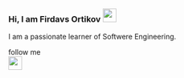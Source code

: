 ### Hi, I am Firdavs Ortikov <img src="https://media.giphy.com/media/hvRJCLFzcasrR4ia7z/giphy.gif" width="27px">

I am a passionate learner of Softwere Engineering.


<a href="#" class="social-icon si-rounded si-small si-linkedin">
    <i class="icon-linkedin"></i>
    <i class="icon-linkedin"></i>
 </a>
 
 
follow me <br>
<a href="#" class="fa fa-linkedin"></a>
<img src="https://image.similarpng.com/very-thumbnail/2020/07/Linkedin-logo-transparent-PNG.png" width="27px">

